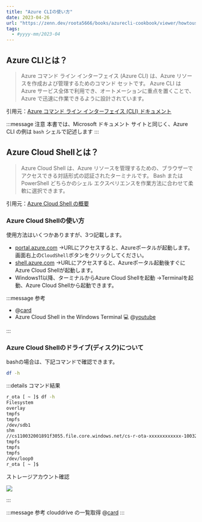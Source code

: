 ```yaml
---
title: "Azure CLIの使い方"
date: 2023-04-26
url: "https://zenn.dev/roota5666/books/azurecli-cookbook/viewer/howtouse-azurecli"
tags:
  - #yyyy-mm/2023-04
---
```


## Azure CLIとは？

>Azure コマンド ライン インターフェイス (Azure CLI) は、Azure リソースを作成および管理するためのコマンド セットです。 Azure CLI は Azure サービス全体で利用でき、オートメーションに重点を置くことで、Azure で迅速に作業できるように設計されています。

引用元：[Azure コマンド ライン インターフェイス (CLI) ドキュメント](https://learn.microsoft.com/ja-jp/cli/azure/)

:::message
注意
本書では、Microsoft ドキュメント サイトと同じく、Azure CLI の例は `bash` シェルで記述します
:::

## Azure Cloud Shellとは？

>Azure Cloud Shell は、Azure リソースを管理するための、ブラウザーでアクセスできる対話形式の認証されたターミナルです。 Bash または PowerShell どちらかのシェル エクスペリエンスを作業方法に合わせて柔軟に選択できます。

引用元：[Azure Cloud Shell の概要](https://learn.microsoft.com/ja-jp/azure/cloud-shell/overview)

### Azure Cloud Shellの使い方

使用方法はいくつかありますが、3つ記載します。

- [portal.azure.com](https://portal.azure.com/)
  →URLにアクセスすると、Azureポータルが起動します。画面右上の`CloudShell`ボタンをクリックしてください。
- [shell.azure.com](https://shell.azure.com/)
  →URLにアクセスすると、Azureポータル起動後すぐにAzure Cloud Shellが起動します。
- Windows11以降、ターミナルからAzure Cloud Shellを起動
  →Terminalを起動、Azure Cloud Shellから起動できます。

:::message
参考

- @[card](https://learn.microsoft.com/ja-jp/azure/cloud-shell/quickstart?tabs=azurecli)
- Azure Cloud Shell in the Windows Terminal 💻
  @[youtube](https://www.youtube.com/watch?v=8CGOARw6zsk&ab_channel=ThomasMaurer)

:::

### Azure Cloud Shellのドライブ(ディスク)について

bashの場合は、下記コマンドで確認できます。

```bash
df -h
```

:::details コマンド結果

```bash
r_ota [ ~ ]$ df -h 
Filesystem                                                                          Size  Used Avail Use% Mounted on
overlay                                                                              49G   31G   18G  63% /
tmpfs                                                                                64M     0   64M   0% /dev
tmpfs                                                                               2.0G     0  2.0G   0% /sys/fs/cgroup
/dev/sdb1                                                                            49G   31G   18G  63% /home
shm                                                                                  64M     0   64M   0% /dev/shm
//cs110032001891f3055.file.core.windows.net/cs-r-ota-xxxxxxxxxxxx-10032001891f3055  6.0G  5.1G  1.0G  84% /usr/csuser/clouddrive
tmpfs                                                                               2.0G     0  2.0G   0% /proc/acpi
tmpfs                                                                               2.0G     0  2.0G   0% /proc/scsi
tmpfs                                                                               2.0G     0  2.0G   0% /sys/firmware
/dev/loop0                                                                          4.9G  755M  3.9G  17% /home/r_ota
r_ota [ ~ ]$ 
```

ストレージアカウント確認

![](https://storage.googleapis.com/zenn-user-upload/a6637598bb8a-20230507.png)

:::

:::message
参考
clouddrive の一覧取得
@[card](https://learn.microsoft.com/ja-jp/azure/cloud-shell/persisting-shell-storage#list-clouddrive)
:::
